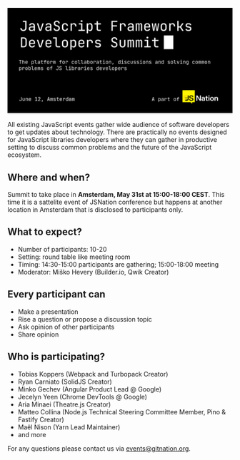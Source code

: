![JavaScript Frameworks Developers Summit](./header_2024.gif?raw=true)

All existing JavaScript events gather wide audience of software developers to get updates about technology. There are practically no events designed for JavaScript libraries developers where they can gather in productive setting to discuss common problems and the future of the JavaScript ecosystem.

## Where and when?

Summit to take place in **Amsterdam, May 31st at 15:00-18:00 CEST**. This time it is a sattelite event of JSNation conference but happens at another location in Amsterdam that is disclosed to participants only.

## What to expect?

- Number of participants: 10-20
- Setting: round table like meeting room
- Timing: 14:30-15:00 participants are gathering; 15:00-18:00 meeting
- Moderator: Miško Hevery (Builder.io, Qwik Creator)

## Every participant can
- Make a presentation
- Rise a question or propose a discussion topic
- Ask opinion of other participants
- Share opinion

## Who is participating?

 - Tobias Koppers (Webpack and Turbopack Creator)
 - Ryan Carniato (SolidJS Creator)
 - Minko Gechev (Angular Product Lead @ Google)
 - Jecelyn Yeen (Chrome DevTools @ Google)
 - Aria Minaei (Theatre.js Creator)
 - Matteo Collina (Node.js Technical Steering Committee Member, Pino & Fastify Creator)
 - Maël Nison (Yarn Lead Maintainer)
 - and more

For any questions please contact us via events@gitnation.org.
